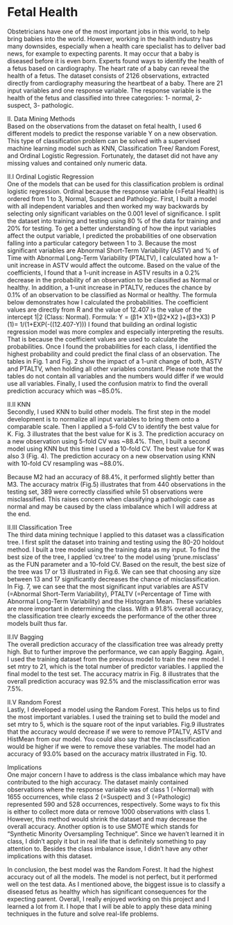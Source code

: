 # Fetal Health 

Obstetricians have one of the most important jobs in this world, to help bring babies into the world. However, working in the health industry has many downsides, especially when a health care specialist has to deliver bad news, for example to expecting parents. It may occur that a baby is diseased before it is even born. Experts found ways to identify the health of a fetus based on cardiography. The heart rate of a baby can reveal the health of a fetus. The dataset consists of 2126 observations, extracted directly from cardiography measuring the heartbeat of a baby. There are 21 input variables and one response variable. The response variable is the health of the fetus and classified into three categories: 1- normal, 2- suspect, 3- pathologic. 

II.  Data Mining Methods <br>
Based on the observations from the dataset on fetal health, I used 6 different models to predict the response variable Y on a new observation. This type of classification problem can be solved with a supervised machine learning model such as KNN, Classification Tree/ Random Forest, and Ordinal Logistic Regression. Fortunately, the dataset did not have any missing values and contained only numeric data.

II.I Ordinal Logistic Regression <br>
One of the models that can be used for this classification problem is ordinal logistic regression. Ordinal because the response variable (=Fetal Health) is ordered from 1 to 3, Normal, Suspect and Pathologic. First, I built a model with all independent variables and then worked my way backwards by selecting only significant variables on the 0.001 level of significance. I split the dataset into training and testing using 80 % of the data for training and 20% for testing. To get a better understanding of how the input variables affect the output variable, I predicted the probabilities of one observation falling into a particular category between 1 to 3. Because the most significant variables are Abnormal Short-Term Variability (ASTV) and % of Time with Abnormal Long-Term Variability (PTALTV), I calculated how a 1-unit increase in ASTV would affect the outcome. Based on the value of the coefficients, I found that a 1-unit increase in ASTV results in a 0.2% decrease in the probability of an observation to be classified as Normal or healthy. In addition, a 1-unit increase in PTALTV, reduces the chance by 0.1% of an observation to be classified as Normal or healthy. The formula below demonstrates how I calculated the probabilities. The coefficient values are directly from R and the value of 12.407 is the value of the intercept 1|2 (Class: Normal).
Formula: Y = (β1* X1)+(β2*X2 )+(β3+X3) 
                P (1)=  1/(1+EXP(-((12.407-Y)))
I found that building an ordinal logistic regression model was more complex and especially interpreting the results. That is because the coefficient values are used to calculate the probabilities. Once I found the probabilities for each class, I identified the highest probability and could predict the final class of an observation. The tables in Fig. 1 and Fig. 2 show the impact of a 1-unit change of both, ASTV and PTALTV, when holding all other variables constant. Please note that the tables do not contain all variables and the numbers would differ if we would use all variables. Finally, I used the confusion matrix to find the overall prediction accuracy which was ~85.0%. 

II.II  KNN <br>
Secondly, I used KNN to build other models. The first step in the model development is to normalize all input variables to bring them onto a comparable scale. Then I applied a 5-fold CV to identify the best value for K. Fig. 3 illustrates that the best value for K is 3. The prediction accuracy on a new observation using 5-fold CV was ~88.4%. Then, I built a second model using KNN but this time I used a 10-fold CV. The best value for K was also 3 (Fig. 4). The prediction accuracy on a new observation using KNN with 10-fold CV resampling was ~88.0%.

Because M2 had an accuracy of 88.4%, it performed slightly better than M3. The accuracy matrix (Fig.5) illustrates that from 440 observations in the testing set, 389 were correctly classified while 51 observations were misclassified. This raises concern when classifying a pathologic case as normal and may be caused by the class imbalance which I will address at the end.

II.III Classification Tree <br>
The third data mining technique I applied to this dataset was a classification tree. I first split the dataset into training and testing using the 80-20 holdout method. I built a tree model using the training data as my input. To find the best size of the tree, I applied ‘cv.tree’ to the model using ‘prune.misclass’ as the FUN parameter and a 10-fold CV. 
Based on the result, the best size of the tree was 17 or 13 illustrated in Fig.6. We can see that choosing any size between 13 and 17 significantly decreases the chance of misclassification. In Fig. 7, we can see that the most significant input variables are ASTV (=Abnormal Short-Term Variability), PTALTV (=Percentage of Time with Abnormal Long-Term Variability) and the Histogram Mean. These variables are more important in determining the class. With a 91.8% overall accuracy, the classification tree clearly exceeds the performance of the other three models built thus far. 

II.IV Bagging <br>
The overall prediction accuracy of the classification tree was already pretty high. But to further improve the performance, we can apply Bagging. Again, I used the training dataset from the previous model to train the new model. I set mtry to 21, which is the total number of predictor variables. I applied the final model to the test set. The accuracy matrix in Fig. 8 illustrates that the overall prediction accuracy was 92.5% and the misclassification error was 7.5%.


II.V Random Forest <br>
Lastly, I developed a model using the Random Forest. This helps us to find the most important variables. I used the training set to build the model and set mtry to 5, which is the square root of the input variables. Fig.9 illustrates that the accuracy would decrease if we were to remove PTALTV, ASTV and HistMean from our model. You could also say that the misclassification would be higher if we were to remove these variables. The model had an accuracy of 93.0% based on the accuracy matrix illustrated in Fig. 10. 

Implications  <br>
One major concern I have to address is the class imbalance which may have contributed to the high accuracy. The dataset mainly contained observations where the response variable was of class 1 (=Normal) with 1655 occurrences, while class 2 (=Suspect) and 3 (=Pathologic) represented 590 and 528 occurrences, respectively. Some ways to fix this is either to collect more data or remove 1000 observations with class 1. However, this method would shrink the dataset and may decrease the overall accuracy. Another option is to use SMOTE which stands for “Synthetic Minority Oversampling Technique”. Since we haven’t learned it in class, I didn’t apply it but in real life that is definitely something to pay attention to. Besides the class imbalance issue, I didn’t have any other implications with this dataset. <br>

In conclusion, the best model was the Random Forest. It had the highest accuracy out of all the models. The model is not perfect, but it performed well on the test data. As I mentioned above, the biggest issue is to classify a diseased fetus as healthy which has significant consequences for the expecting parent. Overall, I really enjoyed working on this project and I learned a lot from it. I hope that I will be able to apply these data mining techniques in the future and solve real-life problems.

